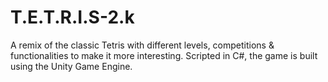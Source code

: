 # T.E.T.R.I.S-2.k
A remix of the classic Tetris with different levels, competitions &amp; functionalities to make it more interesting. Scripted in C#, the game is built using the Unity Game Engine.
